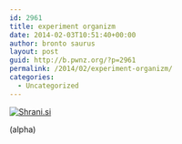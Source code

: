 ```yaml
---
id: 2961
title: experiment organizm
date: 2014-02-03T10:51:40+00:00
author: bronto saurus
layout: post
guid: http://b.pwnz.org/?p=2961
permalink: /2014/02/experiment-organizm/
categories:
  - Uncategorized
---
```

[<img src="http://shrani.si/t/1Y/aP/1w3j0yT0/1/experiment.jpg" style="border: 0px;" alt="Shrani.si" />](http://shrani.si/?1Y/aP/1w3j0yT0/1/experiment.png)
  
(alpha)